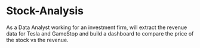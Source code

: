 # Stock-Analysis
As a Data Analyst working for an investment firm, will extract the revenue data for Tesla and GameStop and build a dashboard to compare the price of the stock vs the revenue.
